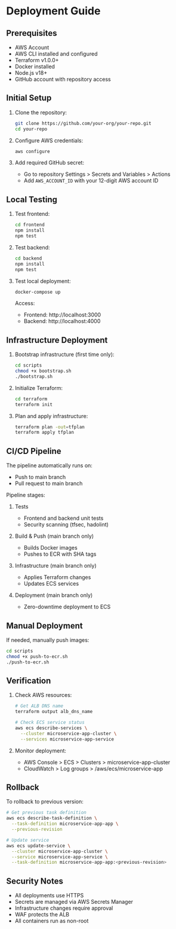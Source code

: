 # Deployment Guide

## Prerequisites
- AWS Account
- AWS CLI installed and configured
- Terraform v1.0.0+
- Docker installed
- Node.js v18+
- GitHub account with repository access

## Initial Setup

1. Clone the repository:
   ```bash
   git clone https://github.com/your-org/your-repo.git
   cd your-repo
   ```

2. Configure AWS credentials:
   ```bash
   aws configure
   ```

3. Add required GitHub secret:
   - Go to repository Settings > Secrets and Variables > Actions
   - Add `AWS_ACCOUNT_ID` with your 12-digit AWS account ID

## Local Testing

1. Test frontend:
   ```bash
   cd frontend
   npm install
   npm test
   ```

2. Test backend:
   ```bash
   cd backend
   npm install
   npm test
   ```

3. Test local deployment:
   ```bash
   docker-compose up
   ```
   Access:
   - Frontend: http://localhost:3000
   - Backend: http://localhost:4000

## Infrastructure Deployment

1. Bootstrap infrastructure (first time only):
   ```bash
   cd scripts
   chmod +x bootstrap.sh
   ./bootstrap.sh
   ```

2. Initialize Terraform:
   ```bash
   cd terraform
   terraform init
   ```

3. Plan and apply infrastructure:
   ```bash
   terraform plan -out=tfplan
   terraform apply tfplan
   ```

## CI/CD Pipeline

The pipeline automatically runs on:
- Push to main branch
- Pull request to main branch

Pipeline stages:
1. Tests
   - Frontend and backend unit tests
   - Security scanning (tfsec, hadolint)

2. Build & Push (main branch only)
   - Builds Docker images
   - Pushes to ECR with SHA tags

3. Infrastructure (main branch only)
   - Applies Terraform changes
   - Updates ECS services

4. Deployment (main branch only)
   - Zero-downtime deployment to ECS

## Manual Deployment

If needed, manually push images:
```bash
cd scripts
chmod +x push-to-ecr.sh
./push-to-ecr.sh
```

## Verification

1. Check AWS resources:
   ```bash
   # Get ALB DNS name
   terraform output alb_dns_name

   # Check ECS service status
   aws ecs describe-services \
     --cluster microservice-app-cluster \
     --services microservice-app-service
   ```

2. Monitor deployment:
   - AWS Console > ECS > Clusters > microservice-app-cluster
   - CloudWatch > Log groups > /aws/ecs/microservice-app

## Rollback

To rollback to previous version:
```bash
# Get previous task definition
aws ecs describe-task-definition \
  --task-definition microservice-app-app \
  --previous-revision

# Update service
aws ecs update-service \
  --cluster microservice-app-cluster \
  --service microservice-app-service \
  --task-definition microservice-app-app:<previous-revision>
```

## Security Notes

- All deployments use HTTPS
- Secrets are managed via AWS Secrets Manager
- Infrastructure changes require approval
- WAF protects the ALB
- All containers run as non-root